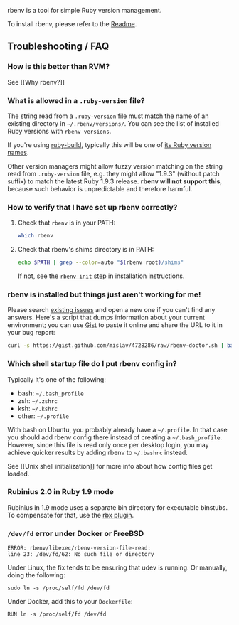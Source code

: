 rbenv is a tool for simple Ruby version management.

To install rbenv, please refer to the [Readme][install].

## Troubleshooting / FAQ

### How is this better than RVM?

See [[Why rbenv?]]

### What is allowed in a `.ruby-version` file?

The string read from a `.ruby-version` file must match the name of an existing
directory in `~/.rbenv/versions/`. You can see the list of installed Ruby
versions with `rbenv versions`.

If you're using [ruby-build][], typically this will be one of [its Ruby version
names][versions].

Other version managers might allow fuzzy version matching on the string read
from `.ruby-version` file, e.g. they might allow "1.9.3" (without patch suffix)
to match the latest Ruby 1.9.3 release. **rbenv will not support this**, because
such behavior is unpredictable and therefore harmful.

### How to verify that I have set up rbenv correctly?

1.  Check that `rbenv` is in your PATH:

    ```sh
    which rbenv
    ```

2.  Check that rbenv's shims directory is in PATH:

    ```sh
    echo $PATH | grep --color=auto "$(rbenv root)/shims"
    ```

    If not, see the [`rbenv init` step][init] in installation instructions.

### rbenv is installed but things just aren't working for me!

Please search [existing issues][issues] and open a new one if you can't find any answers. Here's a script that dumps information about your current environment; you can use [Gist][] to paste it online and share the URL to it in your bug report:

```sh
curl -s https://gist.github.com/mislav/4728286/raw/rbenv-doctor.sh | bash -x 2>&1
```

### Which shell startup file do I put rbenv config in?

Typically it's one of the following:

* bash: `~/.bash_profile`
* zsh: `~/.zshrc`
* ksh: `~/.kshrc`
* other: `~/.profile`

With bash on Ubuntu, you probably already have a `~/.profile`. In that case you
should add rbenv config there instead of creating a `~/.bash_profile`. However,
since this file is read only once per desktop login, you may achieve quicker
results by adding rbenv to `~/.bashrc` instead.

See [[Unix shell initialization]] for more info about how config files get
loaded.

### Rubinius 2.0 in Ruby 1.9 mode

Rubinius in 1.9 mode uses a separate bin directory for executable binstubs. To
compensate for that, use the [rbx plugin][rbx].

### `/dev/fd` error under Docker or FreeBSD

    ERROR: rbenv/libexec/rbenv-version-file-read:
    line 23: /dev/fd/62: No such file or directory

Under Linux, the fix tends to be ensuring that udev is running. Or manually, doing the following: 

    sudo ln -s /proc/self/fd /dev/fd

Under Docker, add this to your `Dockerfile`:

    RUN ln -s /proc/self/fd /dev/fd


  [install]: https://github.com/sstephenson/rbenv#installation
  [issues]: https://github.com/sstephenson/rbenv/issues
  [gist]: https://gist.github.com
  [versions]: https://github.com/sstephenson/ruby-build/tree/master/share/ruby-build
    "List of available Ruby versions from ruby-build"
  [init]: https://github.com/sstephenson/rbenv#basic-github-checkout
  [ruby-build]: https://github.com/sstephenson/ruby-build#readme
    "Command-line tool for downloading and compiling various Ruby releases"
  [rbx]: https://github.com/rmm5t/rbenv-rbx
    "rbenv plugin to enable Rubinius 2.0 usage"